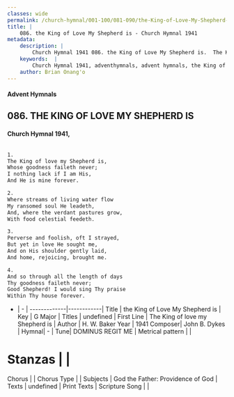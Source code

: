 ```yaml
---
classes: wide
permalink: /church-hymnal/001-100/081-090/the-King-of-Love-My-Shepherd-is/
title: |
    086. the King of Love My Shepherd is - Church Hymnal 1941
metadata:
    description: |
        Church Hymnal 1941 086. the King of Love My Shepherd is.  The King of love my Shepherd is, Whose goodness faileth never; I nothing lack if I am His, And He is mine forever.  
    keywords:  |
        Church Hymnal 1941, adventhymnals, advent hymnals, the King of Love My Shepherd is, The King of love my Shepherd is. 
    author: Brian Onang'o
---
```


#### Advent Hymnals
## 086. THE KING OF LOVE MY SHEPHERD IS
####  Church Hymnal 1941,

```txt

1.
The King of love my Shepherd is,
Whose goodness faileth never;
I nothing lack if I am His,
And He is mine forever.

2.
Where streams of living water flow
My ransomed soul He leadeth,
And, where the verdant pastures grow,
With food celestial feedeth.

3.
Perverse and foolish, oft I strayed,
But yet in love He sought me,
And on His shoulder gently laid,
And home, rejoicing, brought me.

4.
And so through all the length of days
Thy goodness faileth never;
Good Shepherd! I would sing Thy praise
Within Thy house forever.


```

- |   -  |
-------------|------------|
Title | the King of Love My Shepherd is |
Key | G Major |
Titles | undefined |
First Line | The King of love my Shepherd is |
Author | H. W. Baker
Year | 1941
Composer| John B. Dykes |
Hymnal|  - |
Tune| DOMINUS REGIT ME |
Metrical pattern | |
# Stanzas |  |
Chorus |  |
Chorus Type |  |
Subjects | God the Father: Providence of God |
Texts | undefined |
Print Texts | 
Scripture Song |  |
    
